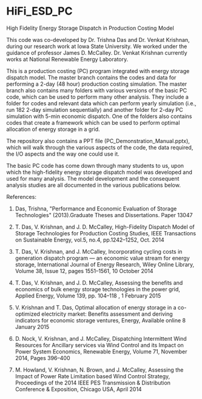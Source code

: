 # HiFi_ESD_PC
High Fidelity Energy Storage Dispatch in Production Costing Model

This code was co-developed by Dr. Trishna Das and Dr. Venkat Krishnan, during our research work at Iowa State University. We worked under the guidance of professor James D. McCalley. Dr. Venkat Krishnan currently works at National Renewable Energy Laboratory.

This is a production costing (PC) program integrated with energy storage dispatch model. The master branch contains the codes and data for performing a 2-day (48 hour) production costing simulation. The master branch also contains many folders with various versions of the basic PC code, which can be used to perform many other analysis. They include a folder for codes and relevant data which can perform yearly simulation (i.e., run 182 2-day simulation sequentially) and another folder for 2-day PC simulation with 5-min economic dispatch. One of the folders also contains codes that create a framework which can be used to perform optimal allocation of energy storage in a grid.

The repository also contains a PPT file (PC_Demonstration_Manual.pptx), which will walk through the various aspects of the code, the data required, the I/O aspects and the way one could use it.


The basic PC code has come down through many students to us, upon which the high-fidelity energy storage dispatch model was developed and used for many analysis. The model development and the consequent analysis studies are all documented in the various publications below. 


References:


1. Das, Trishna, "Performance and Economic Evaluation of Storage Technologies" (2013).Graduate Theses and Dissertations. Paper 13047


2. T. Das, V. Krishnan, and J. D. McCalley, High-Fidelity Dispatch Model of Storage Technologies for Production Costing Studies, IEEE Transactions on Sustainable Energy, vol.5, no.4, pp.1242–1252, Oct. 2014


3. T. Das, V. Krishnan, and J. McCalley, Incorporating cycling costs in generation dispatch program — an economic value stream for energy storage, International Journal of Energy Research, Wiley Online Library, Volume 38, Issue 12, pages 1551–1561, 10 October 2014


4. T. Das, V. Krishnan, and J. D. McCalley, Assessing the benefits and economics of bulk energy storage technologies in the power grid, Applied Energy, Volume 139, pp. 104–118 , 1 February 2015


5. V. Krishnan and T. Das, Optimal allocation of energy storage in a co-optimized electricity market: Benefits assessment and deriving indicators for economic storage ventures, Energy, Available online 8 January 2015


6. D. Nock, V. Krishnan, and J. McCalley, Dispatching Intermittent Wind Resources for Ancillary services via Wind Control and its Impact on Power System Economics, Renewable Energy, Volume 71, November 2014, Pages 396–400


7. M. Howland, V. Krishnan, N. Brown, and J. McCalley, Assessing the Impact of Power Rate Limitation based Wind Control Strategy, Proceedings of the 2014 IEEE PES Transmission & Distribution Conference & Exposition, Chicago USA, April 2014
